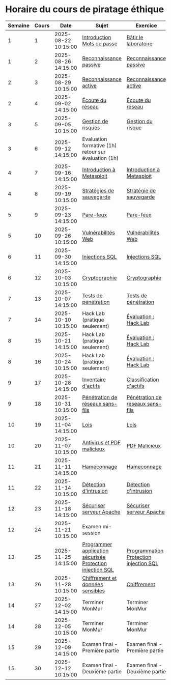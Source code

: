 # Horaire du cours de piratage éthique
Semaine|Cours|Date|Sujet|Exercice
--|--|--|--|--
1|1|2025-08-22 10:15:00|[Introduction](lecons/Introduction.md) <br/>[Mots de passe](lecons/Mots_de_passe.md)            |[Bâtir le laboratoire](exercices/Exercices_Laboratoire.md)
1|2|2025-08-26 14:15:00|[Reconnaissance passive](lecons/Reconnaissance_passive.md)|[Reconnaissance passive](exercices/reconnaissance_passive.md)
2|3|2025-08-29 10:15:00|[Reconnaissance active](lecons/Reconnaissance_active.md)|[Reconnaissance active](exercices/Reconnaissance_active.md) 
2|4|2025-09-02 14:15:00|[Écoute du réseau](lecons/Ecoute_reseau.md)|[Écoute du réseau](exercices/Ecoute_reseau.md)
3|5|2025-09-05 10:15:00|[Gestion de risques](lecons/Gestion_de_risques.md) |[Gestion du risque](exercices/Gestion_de_risques.md)
3|6|2025-09-12 14:15:00|Evaluation formative (1h)<br/>retour sur évaluation (1h)                |
4|7|2025-09-16 14:15:00|[Introduction à Metasploit](lecons/Intro_Metasploit.md)|[Introduction à Metasploit](exercices/Intro_Metasploit.md)
4|8|2025-09-19 10:15:00|[Stratégies de sauvegarde](lecons/Strategies_sauvegarde.md)                  |[Stratégie de sauvegarde](exercices/strategie_sauvegarde.md)
5|9|2025-09-23 14:15:00|[Pare-feux](lecons/Pare_feu.md)|[Pare-feux](exercices/Pare_feu.md)
5|10|2025-09-26 10:15:00|[Vulnérabilités Web](lecons/Vulnerabilites_Web.md)|[Vulnérabilités Web](exercices/Vulnerabilites_Web.md)
6|11|2025-09-30 14:15:00|[Injections SQL](lecons/Injection_SQL.md)|[Injections SQL](exercices/Injection_SQL.md)
6|12|2025-10-03 10:15:00|[Cryptographie](lecons/Cryptographie.md)|[Cryptographie](exercices/Cryptographie.md)
7|13|2025-10-07 14:15:00|[Tests de pénétration](lecons/Tests_penetration.md)|[Tests de pénétration](exercices/Tests_penetration.md)
7|14|2025-10-10 10:15:00|Hack Lab (pratique seulement)|[Évaluation : Hack Lab](evaluations/Hack_lab.md)
8|15|2025-10-21 14:15:00|Hack Lab (pratique seulement)|[Évaluation : Hack Lab](evaluations/Hack_lab.md)
8|16|2025-10-24 10:15:00|Hack Lab (pratique seulement)|[Évaluation : Hack Lab](evaluations/Hack_lab.md)
9|17|2025-10-28 14:15:00|[Inventaire d'actifs](lecons/Inventaire_Actifs.md)|[Classification d'actifs](exercices/classification_actifs.md)
9|18|2025-10-31 10:15:00|[Pénétration de réseaux sans-fils](lecons/Penetration_reseau_sans_fils.md)|[Pénétration de réseaux sans-fils](exercices/Penetration_reseau_sans_fils.md)
10|19|2025-11-04 14:15:00|[Lois](lecons/Lois.md)|[Lois](exercices/Lois.md)
10|20|2025-11-07 10:15:00|[Antivirus et PDF malicieux](lecons/Antivirus_et_PDF_malicieux.md)|[PDF Malicieux](exercices/PDF_Malicieux.md)
11|21|2025-11-11 14:15:00|[Hameçonnage](lecons/Hameconnage.md)  |[Hameconnage](exercices/Hameconnage.md)
11|22|2025-11-14 10:15:00|[Détection d'intrusion](lecons/Detection_intrusion.md)       |[Détection d'intrusion](exercices/Detection_intrusion.md)
12|23|2025-11-18 14:15:00|[Sécuriser serveur Apache](lecons/Securiser_Apache.md)|[Sécuriser serveur Apache](exercices/Securiser_Apache.md)
12|24|2025-11-21 10:15:00|Examen mi-session   |
13|25|2025-11-25 14:15:00|[Programmer application sécurisée](lecons/Programmer_application_securisee.md) <br/> [Protection injection SQL](lecons/Protection_Injection_SQL.md)|[Programmation](exercices/Programmer_application_securisee.md) <br/>[Protection injection SQL](exercices/Proteger_injection_SQL.md)
13|26|2025-11-28 10:15:00|[Chiffrement et données sensibles](lecons/Chiffrement_et_donnees_sensibles.md)|[Chiffrement](exercices/Chiffrement.md) 
14|27|2025-12-02 14:15:00|Terminer MonMur|Terminer MonMur
14|28|2025-12-05 10:15:00|Terminer MonMur|Terminer MonMur
15|29|2025-12-09 14:15:00|Examen final - Première partie|Examen final - Première partie
15|30|2025-12-12 10:15:00|Examen final - Deuxième partie|Examen final - Deuxième partie
